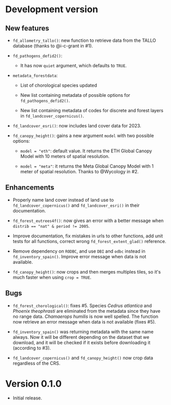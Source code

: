 # Development version

## New features

-   `fd_allometry_tallo()`: new function to retrieve data from the TALLO database (thanks to @i-c-grant in #1).

-   `fd_pathogens_defid2()`:

    -   It has now `quiet` argument, which defaults to `TRUE`.

-   `metadata_forestdata`:

    -   List of chorological species updated

    -   New list containing metadata of possible options for `fd_pathogens_defid2()`.

    -   New list containing metadata of codes for discrete and forest layers in `fd_landcover_copernicus()`.

-   `fd_landcover_esri()`: now includes land cover data for 2023.

-   `fd_canopy_height()`: gains a new argument `model` with two possible options:

    -   `model = "eth"`: default value. It returns the ETH Global Canopy Model with 10 meters of spatial resolution.

    -   `model = "meta"`: it returns the Meta Global Canopy Model with 1 meter of spatial resolution. Thanks to @Wycology in #2.

## Enhancements

-   Properly name land cover instead of land use to `fd_landcover_copernicus()` and `fd_landcover_esri()` in their documentation.

-   `fd_forest_eutrees4f()`: now gives an error with a better message when `distrib == "nat" & period != 2005`.

-   Improve documentation, fix mistakes in urls to other functions, add unit tests for all functions, correct wrong `fd_forest_extent_glad()` reference.

-   Remove dependency on `RODBC`, and use `DBI` and `odbc` instead in `fd_inventory_spain()`. Improve error message when data is not available.

-   `fd_canopy_height()`: now crops and then merges multiples tiles, so it's much faster when using `crop = TRUE`.

## Bugs

-   `fd_forest_chorological()`: fixes #5. Species *Cedrus atlantica* and *Phoenix theophrasti* are eliminated from the metadata since they have no range data. *Chamaerops humilis* is now well spelled. The function now retrieve an error message when data is not available (fixes #5).

-   `fd_inventory_spain()` was returning metadata with the same name always. Now it will be different depending on the dataset that we download, and it will be checked if it exists before downloading it (according to #3).

-   `fd_landcover_copernicus()` and `fd_canopy_height()` now crop data regardless of the CRS.

# Version 0.1.0

-   Initial release.
